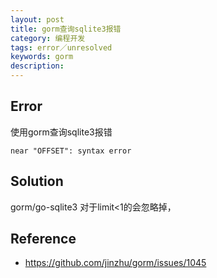 ```yaml
---
layout: post
title: gorm查询sqlite3报错
category: 编程开发
tags: error／unresolved
keywords: gorm
description: 
---
```


## Error

使用gorm查询sqlite3报错

```
near "OFFSET": syntax error
```

## Solution

gorm/go-sqlite3 对于limit<1的会忽略掉，

## Reference

* <https://github.com/jinzhu/gorm/issues/1045>

